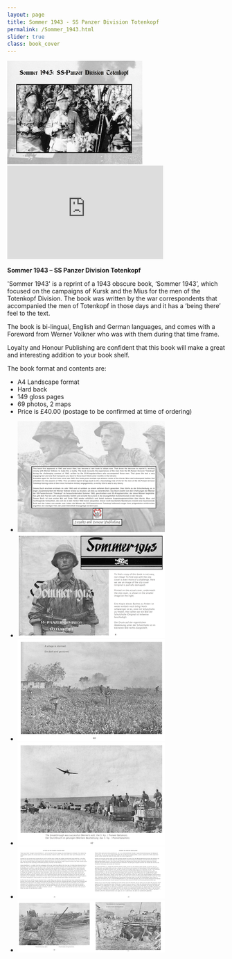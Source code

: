 ```yaml
---
layout: page
title: Sommer 1943 - SS Panzer Division Totenkopf
permalink: /Sommer_1943.html
slider: true
class: book_cover
---
```


<img src="./assets/Sommer Book cover.png" id="detail" class="center"/>
<iframe width="360" height="215" src="https://www.youtube.com/embed/gyzNpNVAtSA" frameborder="0" allow="accelerometer; autoplay; encrypted-media; gyroscope; picture-in-picture" class="center" allowfullscreen></iframe>
<p><b>Sommer 1943 – SS Panzer Division Totenkopf</b></p>
<p>'Sommer 1943' is a reprint of a 1943 obscure book, ‘Sommer 1943’, which focused on the campaigns of Kursk and the Mius for the men of the Totenkopf Division. 
  The book was written by the war correspondents that accompanied the men of Totenkopf in those days and it has a ‘being there’ feel to the text.</p>
<p>The book is bi-lingual, English and German languages, and comes with a Foreword from Werner Volkner who was with them during that time frame.</p>  
<p>Loyalty and Honour Publishing are confident that this book will make a great and interesting addition to your book shelf.</p>
<p>The book format and contents are:
<ul class="over">
  <li>A4 Landscape format</li>
  <li>Hard back</li>
  <li>149 gloss pages</li>
  <li>69 photos, 2 maps</li>
  <li>Price is £40.00 (postage to be confirmed at time of ordering)</li>
</ul>  

<div id="folio" class="svwp">
  <ul>
    <li><img alt="Internal page" src="./assets/Sommer Rear cover.png" /></li>
    <li><img alt="Internal page" src="./assets/Sommer Internal 1.png" /></li>
    <li><img alt="Internal page" src="./assets/Sommer Internal 2.png" /></li>
    <li><img alt="Internal page" src="./assets/Sommer Internal 3.png" /></li>
    <li><img alt="Internal page" src="./assets/Sommer Internal 4.png" /></li>
    <li><img alt="Internal page" src="./assets/Sommer Internal 5.png" /></li>
  </ul>
</div>

